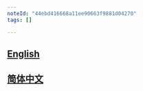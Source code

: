 ```yaml
---
noteId: "44ebd416668a11ee90663f9881d04270"
tags: []

---
```


## <a href='https://mmdetection3d.readthedocs.io/en/latest/'>English</a>

## <a href='https://mmdetection3d.readthedocs.io/zh_CN/latest/'>简体中文</a>
